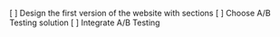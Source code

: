 [ ] Design the first version of the website with sections
[ ] Choose A/B Testing solution
[ ] Integrate A/B Testing